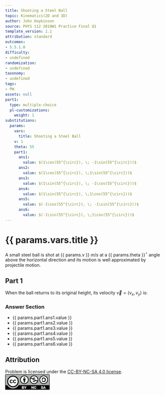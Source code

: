 ```yaml
---
title: Shooting a Steel Ball
topic: Kinematics(2D and 3D)
author: John Hopkinson
source: PHYS 112 2018W1 Practice Final Q1
template_version: 1.1
attribution: standard
outcomes:
- 5.5.1.0
difficulty:
- undefined
randomization:
- undefined
taxonomy:
- undefined
tags:
- PW
assets: null
part1:
  type: multiple-choice
  pl-customizations:
    weight: 1
substitutions:
  params:
    vars:
      title: Shooting a Steel Ball
    v: 1
    theta: 55
    part1:
      ans1:
        value: $(1\cos(55^{\circ}), \; -1\sin(55^{\circ}))$
      ans2:
        value: $(1\cos(55^{\circ}), \;1\sin(55^{\circ}))$
      ans3:
        value: $(1\sin(55^{\circ}), \; -1\cos(55^{\circ}))$
      ans4:
        value: $(1\sin(55^{\circ}), \;1\cos(55^{\circ}))$
      ans5:
        value: $(-1\cos(55^{\circ}), \; -1\sin(55^{\circ}))$
      ans6:
        value: $(-1\sin(55^{\circ}), \;1\cos(55^{\circ}))$
---
```

# {{ params.vars.title }}
A small steel ball is shot at {{ params.v }} $m/s$ at a {{ params.theta }}$^{\circ}$ angle above the horizontal direction and its motion is well approximated by projectile motion.

## Part 1

When the ball returns to its original height, its velocity $\overrightarrow{v} = (v_x, v_y)$ is:

### Answer Section

- {{ params.part1.ans1.value }}
- {{ params.part1.ans2.value }}
- {{ params.part1.ans3.value }}
- {{ params.part1.ans4.value }}
- {{ params.part1.ans5.value }}
- {{ params.part1.ans6.value }}

## Attribution

Problem is licensed under the [CC-BY-NC-SA 4.0 license](https://creativecommons.org/licenses/by-nc-sa/4.0/).<br> ![The Creative Commons 4.0 license requiring attribution-BY, non-commercial-NC, and share-alike-SA license.](https://raw.githubusercontent.com/firasm/bits/master/by-nc-sa.png)